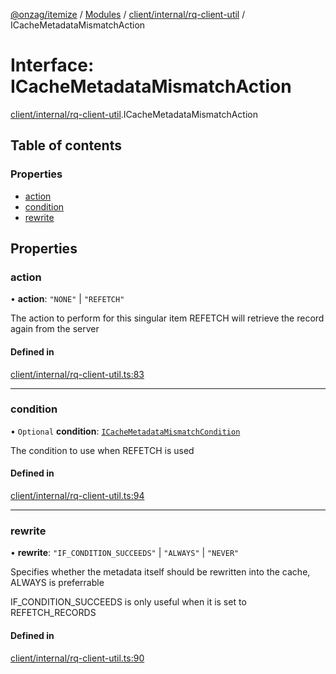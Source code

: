 [@onzag/itemize](../README.md) / [Modules](../modules.md) / [client/internal/rq-client-util](../modules/client_internal_rq_client_util.md) / ICacheMetadataMismatchAction

# Interface: ICacheMetadataMismatchAction

[client/internal/rq-client-util](../modules/client_internal_rq_client_util.md).ICacheMetadataMismatchAction

## Table of contents

### Properties

- [action](client_internal_rq_client_util.ICacheMetadataMismatchAction.md#action)
- [condition](client_internal_rq_client_util.ICacheMetadataMismatchAction.md#condition)
- [rewrite](client_internal_rq_client_util.ICacheMetadataMismatchAction.md#rewrite)

## Properties

### action

• **action**: ``"NONE"`` \| ``"REFETCH"``

The action to perform for this singular item
REFETCH will retrieve the record again from the server

#### Defined in

[client/internal/rq-client-util.ts:83](https://github.com/onzag/itemize/blob/59702dd5/client/internal/rq-client-util.ts#L83)

___

### condition

• `Optional` **condition**: [`ICacheMetadataMismatchCondition`](client_internal_rq_client_util.ICacheMetadataMismatchCondition.md)

The condition to use when REFETCH is used

#### Defined in

[client/internal/rq-client-util.ts:94](https://github.com/onzag/itemize/blob/59702dd5/client/internal/rq-client-util.ts#L94)

___

### rewrite

• **rewrite**: ``"IF_CONDITION_SUCCEEDS"`` \| ``"ALWAYS"`` \| ``"NEVER"``

Specifies whether the metadata itself should be rewritten
into the cache, ALWAYS is preferrable

IF_CONDITION_SUCCEEDS is only useful when it is set to REFETCH_RECORDS

#### Defined in

[client/internal/rq-client-util.ts:90](https://github.com/onzag/itemize/blob/59702dd5/client/internal/rq-client-util.ts#L90)
